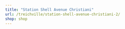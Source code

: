 ```yaml
---
title: "Station Shell Avenue Christiani"
url: /treichville/station-shell-avenue-christiani-2/
shop: shop
---
```

